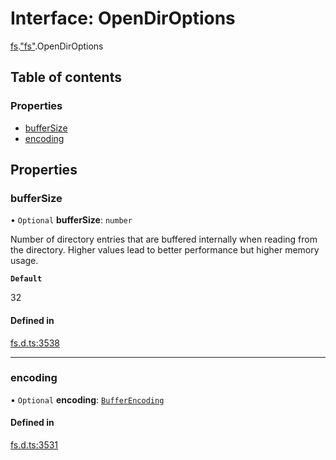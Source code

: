 # Interface: OpenDirOptions

[fs](../modules/fs.md).["fs"](../modules/fs._fs_.md).OpenDirOptions

## Table of contents

### Properties

- [bufferSize](fs._fs_.OpenDirOptions.md#buffersize)
- [encoding](fs._fs_.OpenDirOptions.md#encoding)

## Properties

### bufferSize

• `Optional` **bufferSize**: `number`

Number of directory entries that are buffered
internally when reading from the directory. Higher values lead to better
performance but higher memory usage.

**`Default`**

32

#### Defined in

[fs.d.ts:3538](https://github.com/goodcodedev/bun-types/blob/8bd1b3a/fs.d.ts#L3538)

___

### encoding

• `Optional` **encoding**: [`BufferEncoding`](../modules/bun.md#bufferencoding)

#### Defined in

[fs.d.ts:3531](https://github.com/goodcodedev/bun-types/blob/8bd1b3a/fs.d.ts#L3531)
